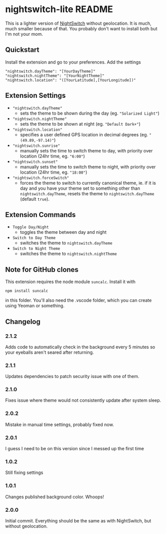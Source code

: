 # nightswitch-lite README

This is a lighter version of [NightSwitch](https://marketplace.visualstudio.com/items?itemName=gharveymn.nightswitch) without geolocation. It is much, much smaller because of that. You probably don't want to install both but I'm not your mom.

## Quickstart

Install the extension and go to your preferences. Add the settings 
~~~
"nightswitch.dayTheme": "[YourDayTheme]"
"nightswitch.nightTheme": "[YourNightTheme]"
"nightswitch.location": "([YourLatitude],[YourLongitude])"
~~~

## Extension Settings

- `"nightswitch.dayTheme"` 
	- sets the theme to be shown during the day (eg. `"Solarized Light"`)
- `"nightswitch.nightTheme"` 
	- sets the theme to be shown at night (eg. `"Default Dark+"`)
- `"nightswitch.location"`
	- specifies a user defined GPS location in decimal degrees (eg. `"(49.89,-97.14)"`)
- `"nightswitch.sunrise"`
	- manually sets the time to switch theme to day, with priority over location (24hr time, eg. `"6:00"`)
- `"nightswitch.sunset"`
	- manually sets the time to switch theme to night, with priority over location (24hr time, eg. `"18:00"`)
- `"nightswitch.forceSwitch"`
	- forces the theme to switch to currently canonical theme, ie. if it is day and you have your theme set to something other than `nightswitch.dayTheme`, resets the theme to `nightswitch.dayTheme` (default `true`).


## Extension Commands

- `Toggle Day/Night`
	- toggles the theme between day and night
- `Switch to Day Theme`
	- switches the theme to `nightswitch.dayTheme`
- `Switch to Night Theme`
	- switches the theme to `nightswitch.nightTheme`

## Note for GitHub clones
This extension requires the node module `suncalc`. Install it with 
~~~
npm install suncalc
~~~
in this folder. You'll also need the .vscode folder, which you can create using Yeoman or something.

## Changelog

### 2.1.2
Adds code to automatically check in the background every 5 minutes so your eyeballs aren't seared after returning.

### 2.1.1
Updates dependencies to patch security issue with one of them.

### 2.1.0
Fixes issue where theme would not consistently update after system sleep.

### 2.0.2
Mistake in manual time settings, probably fixed now.

### 2.0.1
I guess I need to be on this version since I messed up the first time

### 1.0.2
Still fixing settings

### 1.0.1
Changes published background color. Whoops!

### 2.0.0
Initial commit. Everything should be the same as with NightSwitch, but without geolocation.